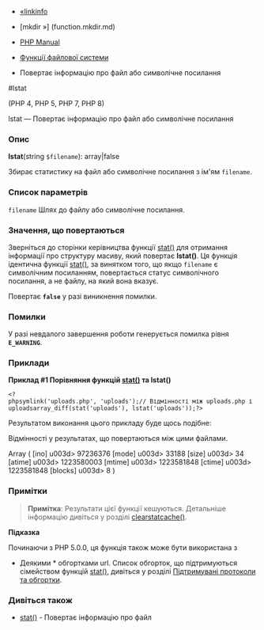 - [«linkinfo](function.linkinfo.md)
- [mkdir »] (function.mkdir.md)

- [PHP Manual](index.md)
- [Функції файлової системи](ref.filesystem.md)
- Повертає інформацію про файл або символічне посилання

#lstat

(PHP 4, PHP 5, PHP 7, PHP 8)

lstat — Повертає інформацію про файл або символічне посилання

### Опис

**lstat**(string `$filename`): array\|false

Збирає статистику на файл або символічне посилання з ім'ям
`filename`.

### Список параметрів

`filename`
Шлях до файлу або символічне посилання.

### Значення, що повертаються

Зверніться до сторінки керівництва функції [stat()](function.stat.md)
для отримання інформації про структуру масиву, який повертає
**lstat()**. Ця функція ідентична функції [stat()](function.stat.md),
за винятком того, що якщо `filename` є символічним посиланням,
повертається статус символічного посилання, а не файлу, на який
вона вказує.

Повертає **`false`** у разі виникнення помилки.

### Помилки

У разі невдалого завершення роботи генерується помилка рівня
**`E_WARNING`**.

### Приклади

**Приклад #1 Порівняння функцій [stat()](function.stat.md) та
**lstat()****

`<?phpsymlink('uploads.php', 'uploads');// Відмінності між uploads.php і uploadsarray_diff(stat('uploads'), lstat('uploads'));?> `

Результатом виконання цього прикладу буде щось подібне:

Відмінності у результатах, що повертаються між цими файлами.

Array
(
[ino] u003d> 97236376
[mode] u003d> 33188
[size] u003d> 34
[atime] u003d> 1223580003
[mtime] u003d> 1223581848
[ctime] u003d> 1223581848
[blocks] u003d> 8
)

### Примітки

> **Примітка**: Результати цієї функції кешуються. Детальніше
> інформацію дивіться у розділі
> [clearstatcache()](function.clearstatcache.md).

**Підказка**

Починаючи з PHP 5.0.0, ця функція також може бути використана з
* Деякими * обгортками url. Список обгорток, що підтримуються сімейством
функцій [stat()](function.stat.md), дивіться у розділі [Підтримувані
протоколи та обгортки](wrappers.md).

### Дивіться також

- [stat()](function.stat.md) - Повертає інформацію про файл
